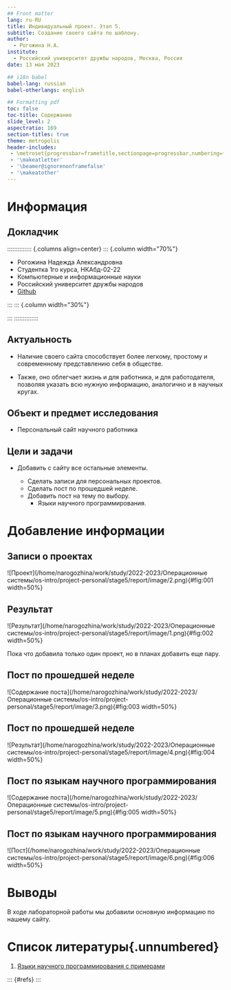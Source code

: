 ```yaml
---
## Front matter
lang: ru-RU
title: Индивидуальный проект. Этап 5.
subtitle: Создание своего сайта по шаблону.
author:
  - Рогожина Н.А.
institute:
  - Российский университет дружбы народов, Москва, Россия
date: 13 мая 2023

## i18n babel
babel-lang: russian
babel-otherlangs: english

## Formatting pdf
toc: false
toc-title: Содержание
slide_level: 2
aspectratio: 169
section-titles: true
theme: metropolis
header-includes:
 - \metroset{progressbar=frametitle,sectionpage=progressbar,numbering=fraction}
 - '\makeatletter'
 - '\beamer@ignorenonframefalse'
 - '\makeatother'
---
```


# Информация

## Докладчик

:::::::::::::: {.columns align=center}
::: {.column width="70%"}

  * Рогожина Надежда Александровна
  * Студентка 1го курса, НКАбд-02-22
  * Компьютерные и информационные науки
  * Российский университет дружбы народов
  * [Github](https://github.com/MikoGreen/study_2022-2023_os-intro)

:::
::: {.column width="30%"}

:::
::::::::::::::

## Актуальность

- Наличие своего сайта способствует более легкому, простому и современному представлению себя в обществе.

- Также, оно облегчает жизнь и для работника, и для работодателя, позволяя указать всю нужную информацию, аналогично и в научных кругах.

## Объект и предмет исследования

- Персональный сайт научного работника

## Цели и задачи

- Добавить с сайту все остальные элементы.

   - Сделать записи для персональных проектов.
   - Сделать пост по прошедшей неделе.
   - Добавить пост на тему по выбору.
        - Языки научного программирования.
        
# Добавление информации

## 3аписи о проектах

![Проект](/home/narogozhina/work/study/2022-2023/Операционные системы/os-intro/project-personal/stage5/report/image/2.png){#fig:001 width=50%}

## Результат

![Результат](/home/narogozhina/work/study/2022-2023/Операционные системы/os-intro/project-personal/stage5/report/image/1.png){#fig:002 width=50%}

Пока что добавила только один проект, но в планах добавить еще пару.

## Пост по прошедшей неделе

![Содержание поста](/home/narogozhina/work/study/2022-2023/Операционные системы/os-intro/project-personal/stage5/report/image/3.png){#fig:003 width=50%}

## Пост по прошедшей неделе

![Результат](/home/narogozhina/work/study/2022-2023/Операционные системы/os-intro/project-personal/stage5/report/image/4.png){#fig:004 width=50%}

## Пост по языкам научного программирования 

![Содержание поста](/home/narogozhina/work/study/2022-2023/Операционные системы/os-intro/project-personal/stage5/report/image/5.png){#fig:005 width=50%}

## Пост по языкам научного программирования 

![Пост](/home/narogozhina/work/study/2022-2023/Операционные системы/os-intro/project-personal/stage5/report/image/6.png){#fig:006 width=50%}

# Выводы

В ходе лабораторной работы мы добавили основную информацию по нашему сайту.

# Список литературы{.unnumbered}

1. [Языки научного программирования с примерами](https://translated.turbopages.org/proxy_u/en-ru.ru.e19cc990-645fdf40-aeb7a7aa-74722d776562/https/en.wikipedia.org/wiki/Scientific_programming_language)

::: {#refs}
:::
